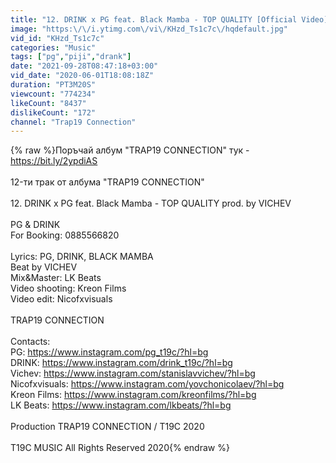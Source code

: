 ```yaml
---
title: "12. DRINK x PG feat. Black Mamba - TOP QUALITY [Official Video] prod. by VICHEV"
image: "https:\/\/i.ytimg.com\/vi\/KHzd_Ts1c7c\/hqdefault.jpg"
vid_id: "KHzd_Ts1c7c"
categories: "Music"
tags: ["pg","piji","drank"]
date: "2021-09-28T08:47:18+03:00"
vid_date: "2020-06-01T18:08:18Z"
duration: "PT3M20S"
viewcount: "774234"
likeCount: "8437"
dislikeCount: "172"
channel: "Trap19 Connection"
---
```

{% raw %}Поръчай албум  &quot;TRAP19 CONNECTION&quot; тук - <a rel="nofollow" target="blank" href="https://bit.ly/2ypdiAS">https://bit.ly/2ypdiAS</a><br /><br />12-ти трак от албума &quot;TRAP19 CONNECTION&quot;<br /><br />12. DRINK x PG feat. Black Mamba - TOP QUALITY prod. by VICHEV<br /><br />PG &amp; DRINK<br />For Booking: 0885566820<br /><br />Lyrics: PG, DRINK, BLACK MAMBA<br />Beat by VICHEV<br />Mix&amp;Master: LK Beats<br />Video shooting: Kreon Films<br />Video edit: Nicofxvisuals<br /><br />TRAP19 CONNECTION<br /><br />Contacts:<br />PG: <a rel="nofollow" target="blank" href="https://www.instagram.com/pg_t19c/?hl=bg">https://www.instagram.com/pg_t19c/?hl=bg</a><br />DRINK: <a rel="nofollow" target="blank" href="https://www.instagram.com/drink_t19c/?hl=bg">https://www.instagram.com/drink_t19c/?hl=bg</a><br />Vichev: <a rel="nofollow" target="blank" href="https://www.instagram.com/stanislavvichev/?hl=bg">https://www.instagram.com/stanislavvichev/?hl=bg</a><br />Nicofxvisuals: <a rel="nofollow" target="blank" href="https://www.instagram.com/yovchonicolaev/?hl=bg">https://www.instagram.com/yovchonicolaev/?hl=bg</a><br />Kreon Films: <a rel="nofollow" target="blank" href="https://www.instagram.com/kreonfilms/?hl=bg">https://www.instagram.com/kreonfilms/?hl=bg</a><br />LK Beats: <a rel="nofollow" target="blank" href="https://www.instagram.com/lkbeats/?hl=bg">https://www.instagram.com/lkbeats/?hl=bg</a><br /><br />Production TRAP19 CONNECTION / T19C 2020<br /><br />T19C MUSIC All Rights Reserved 2020{% endraw %}
